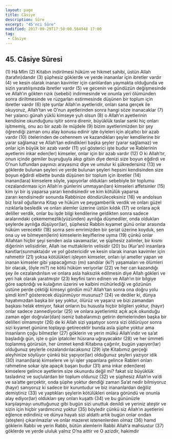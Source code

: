 ```yaml
---
layout: page
title: Câsiye
description: Sûre
excerpt: "45'nci Sûre"
modified: 2017-09-29T17:50:00.564948 17:00
tag: 
 - Câsiye
---
```


## 45. Câsiye Sûresi

(1) Hâ Mîm
(2) Kitabın indirilmesi hüküm ve hikmet sahibi, üstün Allah (tarafın)dandır
(3) şüphesiz göklerde ve yerde inananlar için ibretler vardır
(4) ve kesin olarak inanan kavimler için canlılardan yaymakta olduğunda ve sizin yaratılışınızda ibretler vardır
(5) ve gecenin ve gündüzün değişmesinde ve Allah’ın gökten rızık (sebebi) indirmesinde ve onunla yeri ölümünden sonra diriltmesinde ve rüzgarları estirmesinde düşünen bir toplum için ibretler vardır
(6) işte şunlar Allah’ın ayetleridir, onları sana gerçek ile okuyoruz, Allah’tan ve O’nun ayetlerinden sonra hangi söze inanacaklar
(7) her yalancı günah yüklü kimseye yuh olsun
(8) o Allah’ın ayetlerinin kendisine okunduğunu işitir sonra direnir, büyüklük taslar sanki hiç onları işitmemiş, onu acı bir azab ile müjdele
(9) bizim ayetlerimizden bir şey öğrendiği zaman onu alay konusu edinir işte öyleleri için alçaltıcı bir azab vardır
(10) ötelerinden de cehennem ve kazandıkları şeyler kendilerine bir yarar sağlamaz ve Allah’tan edindikleri başka şeyler (yarar sağlamaz) ve onlar için büyük bir azab vardır
(11) yol gösterici işte budur ve Rablerinin ayetlerini inkar eden(ler) kimseler, onlar için bir azab vardır
(12) O ki Allah’tır, onun içinde gemiler buyruğuyla akıp gitsin diye denizi size boyun eğdirdi ve O’nun lutfundan payınızı arayasınız diye ve umulur ki şükredersiniz
(13) ve göklerde bulunan şeyleri ve yerde bulunan şeyleri hepsini kendisinden size boyun eğdirdi elbette bunda düşünen bir toplum için ibretler 
(14) inanan(lara) kimselere söyle, yapıyorlar oldukları sebebiyle bir toplumu cezalandırması için Allah’ın günlerini ummayan(ları) kimseleri affetsinler
(15) kim iyi bir iş yaparsa yararı kendisinedir ve kim kötülük yaparsa	
zararı kendisinedir sonunda Rabbinize döndürüleceksiniz
(16) ve andolsun biz İsrail oğullarına Kitap ve hüküm ve peygamberlik verdik ve onları güzel rızıklarla besledik ve onları alemler üzerine üstün kıldık
(17) ve onlara açık deliller verdik, onlar bu işde bilgi kendilerine geldikten sonra sadece aralarındaki çekememezlik(yüzünden) ayrılığa düşmediler, onda oldukları şeylerde ayrılığa düşüyor(lar), şüphesiz Rabbin kıyamet günü onlar arasında hüküm verecektir 
(18) sonra seni emrimizden bir şeriat üzerine koyduk, sen ona uy ve bilmeyen(lerin)	kimselerin keyiflerine uyma
(19) çünkü onlar Allahtan hiçbir şeyi senden asla savamazlar, ve şüphesiz zalimler, bir kısmı diğerinin velisidirler, Allah ise muttakilerin velisidir
(20) bu (Kur’an) insanlara kanıtlar(sunmakta)dır ve yol göstericidir ve kesin olarak inanan kavimler için rahmettir 
(21) yoksa kötülükleri işleyen kimseler, onları iyi ameller yapan ve  inanan kimseler gibi yapacağımızı (mı) sandılar (ki?) yaşamaları ve ölümleri bir olacak, (öyle mi?) ne kötü hüküm veriyorlar
(22) ve her can kazandığı şey ile cezalandırılsın ve onlara asla haksızlık edilmesin diye Allah gökleri ve yeri hak olarak yaratmıştır
(23) keyfini tanrı edinen ve Allah’ın bir bilgiye göre saptırdığı ve kulağının üzerini ve kalbini mühürlediği ve gözünün üstüne perde çektiği kimseyi gördün mü?  Allah’tan sonra ona doğru yolu şimdi kim? gösterecek düşünmüyor musunuz?
(24) ve dediler ki, dünya hayatımızdan başka bir şey yoktur, ölürüz ve yaşarız ve bizi zamandan başkası helak etmiyor, fakat onların bu hususta hiçbir bilgileri yoktur, (hayır) onlar sadece zannediyorlar
(25) ve onlara ayetlerimiz açık açık okunduğu zaman eğer doğrular(dan) iseniz babalarımızı getirin demelerinden başka bir delilleri olmamıştır
(26) de ki Allah sizi yaşatıyor sonra sizi öldürüyor sonra sizi kıyamet gününe toplayıp getirecektir bunda asla şüphe yoktur ama insanların çoğu bilmezler
(27) göklerin ve yerin mülkü Allah’ındır ve sa’at başladığı gün, işte o gün iptalciler hüsrana uğrayacaktır
(28) ve her ümmeti toplanmış görürsün, her ümmet kendi Kitabına çağırılır, bugün yapıyor(lar) olduğunuz şeylerle cezalandırılacaksınız
(29) işte Kitabımız gerçeği aleyhinize söylüyor çünkü biz yapıyor(lar) olduğunuz şeyleri yazıyor idik
(30) inanan(lara) kimselere ve iyi işler yapanlara gelince Rableri onları rahmetine sokar işte apaçık başarı budur
(31) ama inkar eden(lere) kimselere gelince ayetlerim size okunurdu değil mi? fakat siz büyüklük tasladınız ve suçlulardan bir toplum oldunuz 
(32) ve şüphesiz Allah’ın va’di ve sa’atte gerçektir, onda şüphe yoktur dendiği zaman Sa’at nedir bilmiyoruz (hayır) sanıyoruz ki sadece bir kuruntudur ve biz inananlardan değiliz demiştiniz
(33) ve yaptıkları şeylerin kötülükleri onlara göründü ve onunla alay ediyor(lar) oldukları şey onları kuşattı
(34) ve bu gününüzle karşılaşmayı unuttuğunuz gibi bugün sizi unuttuk  denildi ve yeriniz ateştir ve sizin için hiçbir yardımcınız yoktur
(35) böyledir çünkü siz Allah’ın ayetlerini eğlence edindiniz ve dünya hayatı sizi aldattı artık bugün onlar ondan (ateşten) çıkarılmazlar ve onlar mazeret istenenlerden olmaz 
(36) hamd göklerin Rabbi ve yerin Rabbi, bütün alemlerin Rabbi Allah’a mahsustur
(37) göklerde ve yerde ululuk yalnız O’na aittir ve O azizdir, hakimdir

